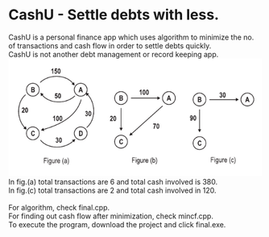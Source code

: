 # CashU - Settle debts with less.
CashU is a personal finance app which uses algorithm to minimize the no. of transactions and cash flow in order to settle debts quickly.
<br>
CashU is not another debt management or record keeping app.<br>
![Alt text](graph.png?raw=true "Graph")<br>
In fig.(a) total transactions are 6 and total cash involved is 380.<br>
In fig.(c) total transactions are 2 and total cash involved in 120.<br>
<br>
For algorithm, check final.cpp.<br>
For finding out cash flow after minimization, check mincf.cpp.<br>
To execute the program, download the project and click final.exe.<br>
